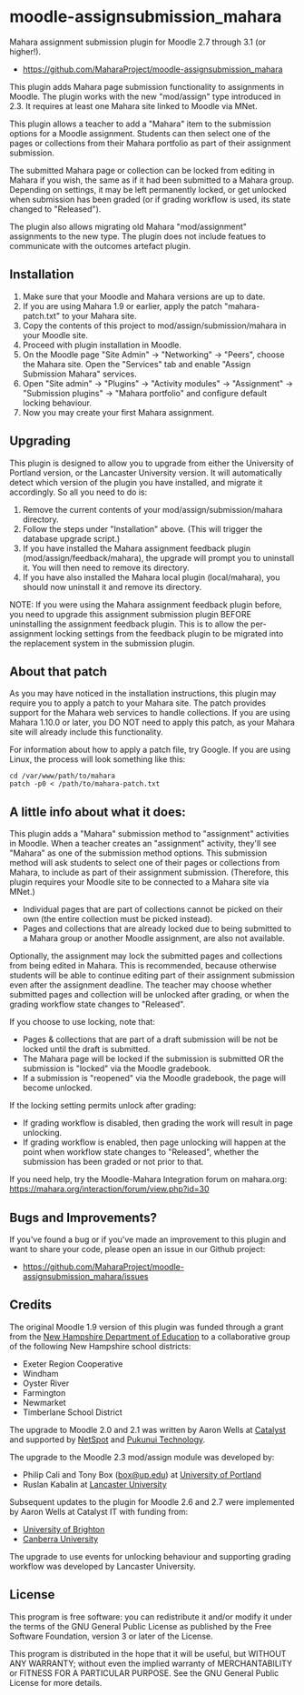 moodle-assignsubmission_mahara
============================

Mahara assignment submission plugin for Moodle 2.7 through 3.1 (or higher!).
- https://github.com/MaharaProject/moodle-assignsubmission_mahara

This plugin adds Mahara page submission functionality to assignments in
Moodle.  The plugin works with the new "mod/assign" type introduced in 2.3.
It requires at least one Mahara site linked to Moodle via MNet.

This plugin allows a teacher to add a "Mahara" item to the submission
options for a Moodle assignment. Students can then select one of the pages
or collections from their Mahara portfolio as part of their assignment
submission.

The submitted Mahara page or collection can be locked from editing in
Mahara if you wish, the same as if it had been submitted to a Mahara group.
Depending on settings, it may be left permanently locked, or get unlocked
when submission has been graded (or if grading workflow is used, its state
changed to "Released").

The plugin also allows migrating old Mahara "mod/assignment" assignments to
the new type. The plugin does not include featues to communicate with the
outcomes artefact plugin.


Installation
------------
1. Make sure that your Moodle and Mahara versions are up to date.
2. If you are using Mahara 1.9 or earlier, apply the patch "mahara-patch.txt" to your Mahara site.
3. Copy the contents of this project to mod/assign/submission/mahara in your Moodle site.
4. Proceed with plugin installation in Moodle.
5. On the Moodle page "Site Admin" -> "Networking" -> "Peers", choose the Mahara site.
      Open the "Services" tab and enable "Assign Submission Mahara" services.
6. Open "Site admin" -> "Plugins" -> "Activity modules" -> "Assignment" -> "Submission plugins" -> "Mahara portfolio" and configure default locking behaviour.
6. Now you may create your first Mahara assignment.

Upgrading
---------

This plugin is designed to allow you to upgrade from either the University
of Portland version, or the Lancaster University version. It will
automatically detect which version of the plugin you have installed, and
migrate it accordingly. So all you need to do is:

1. Remove the current contents of your mod/assign/submission/mahara directory.
2. Follow the steps under "Installation" above. (This will trigger the database upgrade script.)
3. If you have installed the Mahara assignment feedback plugin (mod/assign/feedback/mahara), the upgrade will prompt you to uninstall it. You will then need to remove its directory.
4. If you have also installed the Mahara local plugin (local/mahara), you should now uninstall it and remove its directory.

NOTE: If you were using the Mahara assignment feedback plugin before, you need
to upgrade this assignment submission plugin BEFORE uninstalling the assignment
feedback plugin. This is to allow the per-assignment locking settings from
the feedback plugin to be migrated into the replacement system in the 
submission plugin.

About that patch
----------------

As you may have noticed in the installation instructions, this plugin may
require you to apply a patch to your Mahara site. The patch provides
support for the Mahara web services to handle collections. If you are using
Mahara 1.10.0 or later, you DO NOT need to apply this patch, as your Mahara
site will already include this functionality.

For information about how to apply a patch file, try Google. If you are
using Linux, the process will look something like this:

```Shell
cd /var/www/path/to/mahara
patch -p0 < /path/to/mahara-patch.txt
```

A little info about what it does:
---------------------------------

This plugin adds a "Mahara" submission method to "assignment" activities in Moodle.
When a teacher creates an "assignment" activity, they'll see "Mahara" as one of the
submission method options. This submission method will ask students to select one
of their pages or collections from Mahara, to include as part of their assignment
submission. (Therefore, this plugin requires your Moodle site to be connected to a
Mahara site via MNet.)

* Individual pages that are part of collections cannot be picked on their own (the entire collection must be picked instead).
* Pages and collections that are already locked due to being submitted to a Mahara group or another Moodle assignment, are also not available.

Optionally, the assignment may lock the submitted pages and collections
from being edited in Mahara. This is recommended, because otherwise
students will be able to continue editing part of their assignment
submission even after the assignment deadline. The teacher may choose whether
submitted pages and collection will be unlocked after grading, or when the 
grading workflow state changes to "Released".

If you choose to use locking, note that:
* Pages & collections that are part of a draft submission will be not be locked until the draft is submitted.
* The Mahara page will be locked if the submission is submitted OR the submission is "locked" via the Moodle gradebook.
* If a submission is "reopened" via the Moodle gradebook, the page will become unlocked.

If the locking setting permits unlock after grading:
* If grading workflow is disabled, then grading the work will result in page unlocking.
* If grading workflow is enabled, then page unlocking will happen at the point when workflow state changes to "Released", whether the submission has been graded or not prior to that.

If you need help, try the Moodle-Mahara Integration forum on mahara.org: https://mahara.org/interaction/forum/view.php?id=30

Bugs and Improvements?
----------------------

If you've found a bug or if you've made an improvement to this plugin and want to share your code, please
open an issue in our Github project:
* https://github.com/MaharaProject/moodle-assignsubmission_mahara/issues

Credits
-------

The original Moodle 1.9 version of this plugin was funded through a grant from
the [New Hampshire Department of Education](http://education.nh.gov/) to a collaborative group of the
following New Hampshire school districts:

 - Exeter Region Cooperative
 - Windham
 - Oyster River
 - Farmington
 - Newmarket
 - Timberlane School District

The upgrade to Moodle 2.0 and 2.1 was written by Aaron Wells at [Catalyst](https://catalyst.net.nz) and
supported by [NetSpot](http://netspot.com.au/) and [Pukunui Technology](http://pukunui.com/).

The upgrade to the Moodle 2.3 mod/assign module was developed by:

 - Philip Cali and Tony Box (box@up.edu) at [University of Portland](http://up.edu)
 - Ruslan Kabalin at [Lancaster University](http://lancaster.ac.uk/)

Subsequent updates to the plugin for Moodle 2.6 and 2.7 were implemented by
Aaron Wells at Catalyst IT with funding from:

 - [University of Brighton](http://brighton.ac.uk)
 - [Canberra University](http://canberra.edu.au)

The upgrade to use events for unlocking behaviour and supporting grading workflow
was developed by Lancaster University.

License
-------

This program is free software: you can redistribute it and/or modify
it under the terms of the GNU General Public License as published by
the Free Software Foundation, version 3 or later of the License.

This program is distributed in the hope that it will be useful,
but WITHOUT ANY WARRANTY; without even the implied warranty of
MERCHANTABILITY or FITNESS FOR A PARTICULAR PURPOSE.  See the
GNU General Public License for more details.
